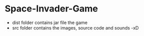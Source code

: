 # Space-Invader-Game
- dist folder contains jar file the game
- src folder contains the images, source code and sounds
  -xD
